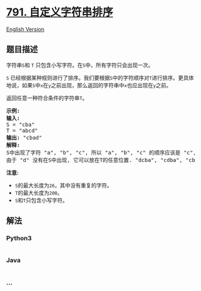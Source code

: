 # [791. 自定义字符串排序](https://leetcode-cn.com/problems/custom-sort-string)

[English Version](/solution/0700-0799/0791.Custom%20Sort%20String/README_EN.md)

## 题目描述

<!-- 这里写题目描述 -->

<p>字符串<code>S</code>和 <code>T</code> 只包含小写字符。在<code>S</code>中，所有字符只会出现一次。</p>

<p><code>S</code> 已经根据某种规则进行了排序。我们要根据<code>S</code>中的字符顺序对<code>T</code>进行排序。更具体地说，如果<code>S</code>中<code>x</code>在<code>y</code>之前出现，那么返回的字符串中<code>x</code>也应出现在<code>y</code>之前。</p>

<p>返回任意一种符合条件的字符串<code>T</code>。</p>

<pre>
<strong>示例:</strong>
<strong>输入:</strong>
S = &quot;cba&quot;
T = &quot;abcd&quot;
<strong>输出:</strong> &quot;cbad&quot;
<strong>解释:</strong> 
S中出现了字符 &quot;a&quot;, &quot;b&quot;, &quot;c&quot;, 所以 &quot;a&quot;, &quot;b&quot;, &quot;c&quot; 的顺序应该是 &quot;c&quot;, &quot;b&quot;, &quot;a&quot;. 
由于 &quot;d&quot; 没有在S中出现, 它可以放在T的任意位置. &quot;dcba&quot;, &quot;cdba&quot;, &quot;cbda&quot; 都是合法的输出。
</pre>

<p><strong>注意:</strong></p>

<ul>
	<li><code>S</code>的最大长度为<code>26</code>，其中没有重复的字符。</li>
	<li><code>T</code>的最大长度为<code>200</code>。</li>
	<li><code>S</code>和<code>T</code>只包含小写字符。</li>
</ul>


## 解法

<!-- 这里可写通用的实现逻辑 -->

<!-- tabs:start -->

### **Python3**

<!-- 这里可写当前语言的特殊实现逻辑 -->

```python

```

### **Java**

<!-- 这里可写当前语言的特殊实现逻辑 -->

```java

```

### **...**

```

```

<!-- tabs:end -->
